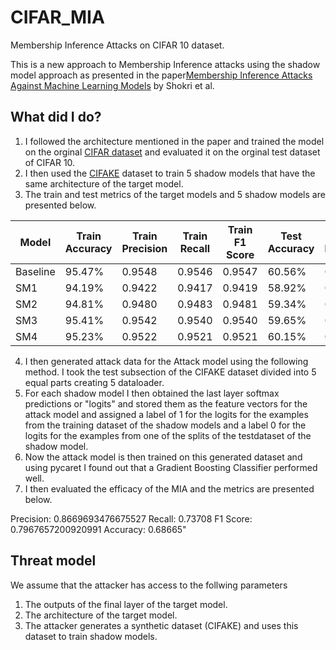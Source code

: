 # CIFAR_MIA
Membership Inference Attacks on CIFAR 10 dataset.

This is a new approach to Membership Inference attacks using the shadow model approach as presented in the paper[Membership Inference Attacks Against Machine Learning Models](https://ieeexplore.ieee.org/document/7958568) by Shokri et al.

## What did I do?
1. I followed the architecture mentioned in the paper and trained the model on the orginal [CIFAR dataset](https://www.cs.toronto.edu/~kriz/cifar.html) and evaluated it on the orginal test dataset of CIFAR 10.
2. I then used the [CIFAKE](https://www.kaggle.com/datasets/birdy654/cifake-real-and-ai-generated-synthetic-images) dataset to train 5 shadow models that have the same architecture of the target model.
3. The train and test metrics of the target models and 5 shadow models are presented below.

| Model  | Train Accuracy | Train Precision | Train Recall | Train F1 Score | Test Accuracy | Test Precision | Test Recall | Test F1 Score |
|--------|----------------|-----------------|--------------|----------------|---------------|----------------|-------------|---------------|
| Baseline | 95.47%        | 0.9548         | 0.9546      | 0.9547        | 60.56%        | 0.6016         | 0.6056      | 0.6031        |
| SM1     | 94.19%        | 0.9422         | 0.9417      | 0.9419        | 58.92%        | 0.5950         | 0.5892      | 0.5908        |
| SM2     | 94.81%        | 0.9480         | 0.9483      | 0.9481        | 59.34%        | 0.5923         | 0.5934      | 0.5924        |
| SM3     | 95.41%        | 0.9542         | 0.9540      | 0.9540        | 59.65%        | 0.5934         | 0.5965      | 0.5944        |
| SM4     | 95.23%        | 0.9522         | 0.9521      | 0.9521        | 60.15%        | 0.5972         | 0.6015      | 0.5986        |


4. I then generated attack data for the Attack model using the following method. I took the test subsection of the CIFAKE dataset divided into 5 equal parts creating 5 dataloader.
5. For each shadow model I then obtained the last layer softmax predictions or "logits" and stored them as the feature vectors for the attack model and assigned a label of 1 for the logits for the examples from the training dataset of the shadow models and a label 0 for the logits for the examples from one of the splits of the testdataset of the shadow model.
6. Now the attack model is then trained on this generated dataset and using pycaret I found out that a 	Gradient Boosting Classifier performed well.
7. I then evaluated the efficacy of the MIA and the metrics are presented below.

Precision: 0.8669693476675527
Recall: 0.73708
F1 Score: 0.7967657200920991
Accuracy: 0.68665"


## Threat model

We assume that the attacker has access to the follwing parameters
1. The outputs of the final layer of the target model.
2. The architecture of the target model.
3. The attacker generates a synthetic dataset (CIFAKE) and uses this dataset to train shadow models.

